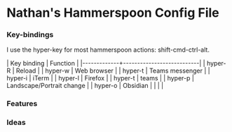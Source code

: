 # Nathan's Hammerspoon Config File

### Key-bindings

I use the hyper-key for most hammerspoon actions: shift-cmd-ctrl-alt.

| Key binding | Function                  |
|-------------+---------------------------|
| hyper-R     | Reload                    |
| hyper-w     | Web browser               |
| hyper-t     | Teams messenger           |
| hyper-i     | iTerm                     |
| hyper-l     | Firefox                   |
| hyper-t     | teams                     |
| hyper-p     | Landscape/Portrait change |
| hyper-o     | Obsidian                  |
|             |                           |

### Features

### Ideas

